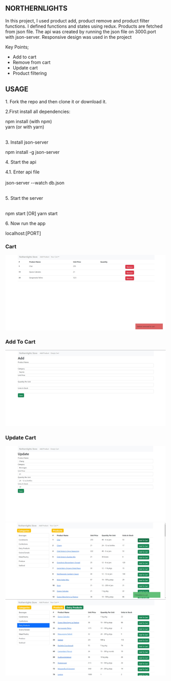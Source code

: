 <h2>NORTHERNLIGHTS</h2>
<p>
In this project, I used product add, product remove and product filter functions. I defined
functions and states using redux. Products are fetched from json file. The api was created by
running the json file on 3000.port with json-server. Responsive design was used in the project
</p>
<p>Key Points;</p>
<ul>
  <li>Add to cart</li>
  <li>Remove from cart</li>
  <li>Update cart</li>
  <li>Product filtering</li>
</ul>
<h2>USAGE</h2>
<p>1. Fork the repo and then clone it or download it.</p>
<p>2.First install all dependencies:</p>
<div>
  <storng>npm install</storng> (with npm) </br>
  <storng>yarn</storng> (or with yarn)
</div> </br>
<p>
3. Install json-server
</p>
<div>
  npm install -g json-server
</div>
<p>
4. Start the api
</p>
<div>
4.1. Enter api file
</div> </br>
<div>
json-server --watch db.json
</div> </br>
<p>
5. Start the server
</p> </br>
<div>
  npm start [OR] yarn start
</div>
<p>
6. Now run the app
</p>
<div>
localhost:[PORT]
</div>

<h3>Cart</h3>
<img src="./public/github/cart.jpg"/> </br>
<h3>Add To Cart</h3>
<img src="./public/github/add.jpg"/> </br>
<h3>Update Cart</h3>
<img src="./public/github/update.jpg"/>
</br>
<img src="./public/github/img1.jpg"/> </br>
<img src="./public/github/img2.jpg"/>








